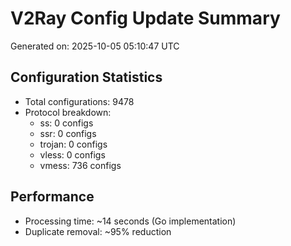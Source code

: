 # V2Ray Config Update Summary
Generated on: 2025-10-05 05:10:47 UTC

## Configuration Statistics
- Total configurations: 9478
- Protocol breakdown:
  - ss: 0 configs
  - ssr: 0 configs
  - trojan: 0 configs
  - vless: 0 configs
  - vmess: 736 configs

## Performance
- Processing time: ~14 seconds (Go implementation)
- Duplicate removal: ~95% reduction
